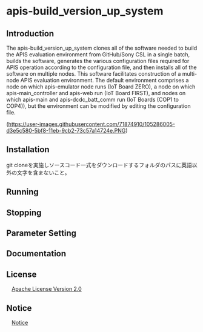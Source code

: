 # apis-build_version_up_system

## Introduction
The apis-build_version_up_system clones all of the software needed to build the APIS evaluation environment from GitHub/Sony CSL in a single batch, builds the software, generates the various configuration files required for APIS operation according to the configuration file, and then installs all of the software on multiple nodes. This software facilitates construction of a multi-node APIS evaluation environment. The default environment comprises a node on which apis-emulator node runs (IoT Board ZERO), a node on which apis-main_controller and apis-web run (IoT Board FIRST), and nodes on which apis-main and apis-dcdc_batt_comm run (IoT Boards (COP1 to COP4)), but the environment can be modified by editing the configuration file.  

(https://user-images.githubusercontent.com/71874910/105286005-d3e5c580-5bf8-11eb-9cb2-73c57a14724e.PNG)

## Installation
git cloneを実施しソースコード一式をダウンロードするフォルダのパスに英語以外の文字を含まないこと。

## Running


## Stopping

## Parameter Setting

<a id="anchor1"></a>
## Documentation



## License
&emsp;[Apache License Version 2.0](https://github.com/SonyCSL/apis-build_version_up_system/blob/main/LICENSE)


## Notice
&emsp;[Notice](https://github.com/SonyCSL/apis-build_version_up_system/blob/main/NOTICE.md)
